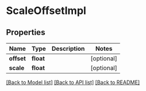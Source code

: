 # ScaleOffsetImpl

## Properties
Name | Type | Description | Notes
------------ | ------------- | ------------- | -------------
**offset** | **float** |  | [optional] 
**scale** | **float** |  | [optional] 

[[Back to Model list]](../README.md#documentation-for-models) [[Back to API list]](../README.md#documentation-for-api-endpoints) [[Back to README]](../README.md)


